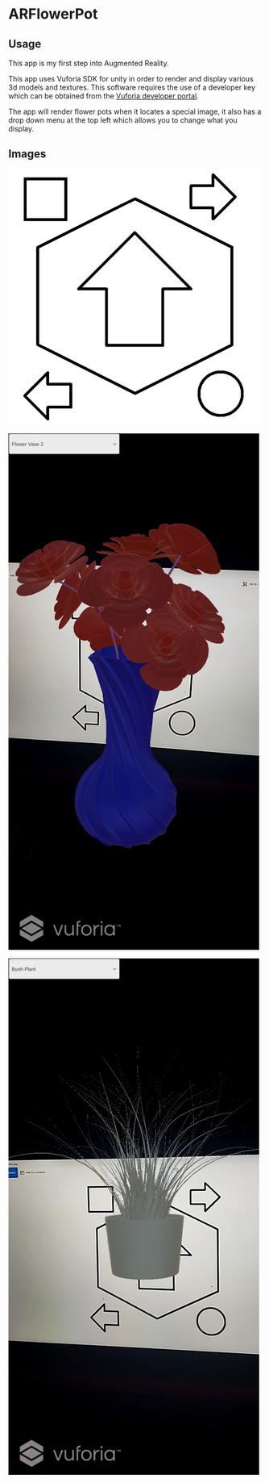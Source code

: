 # ARFlowerPot

## Usage
This app is my first step into Augmented Reality.

This app uses Vuforia SDK for unity in order to render and display various 3d models and textures. This software requires the use of a developer key which can be obtained from the [Vuforia developer portal](https://developer.vuforia.com/).

The app will render flower pots when it locates a special image, it also has a drop down menu at the top left which allows you to change what you display.

## Images
![QR Code](https://github.com/GGonryun/ARFlowerPot/blob/master/QrCode3.jpg?raw=true)

![Flower Pot 1](https://github.com/GGonryun/ARFlowerPot/blob/master/Screenshot_20190330-220547_AR%20Flower%20Pot%20Mini%20Jam.jpg?raw=true)

![Flower Pot 2](https://github.com/GGonryun/ARFlowerPot/blob/master/Screenshot_20190330-220602_AR%20Flower%20Pot%20Mini%20Jam.jpg?raw=true)


